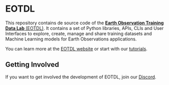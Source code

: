 # EOTDL

This repository contains de source code of the [**Earth Observation Training Data Lab** (EOTDL)](https://eotdl.com/). It contains a set of Python libraries, APIs, CLIs and User Interfaces to explore, create, manage and share training datasets and Machine Learning models for Earth Observations applications. 

You can learn more at the [EOTDL website](https://eotdl.com/) or start with our [tutorials](./tutorials).

## Getting Involved

If you want to get involved the development of EOTDL, join our [Discord](https://discord.gg/hYxc5AJB92).